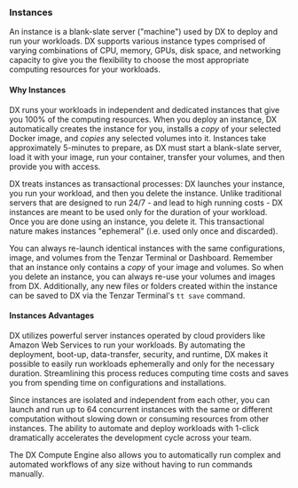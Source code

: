 ### Instances

An instance is a blank-slate server ("machine") used by DX to deploy and run your workloads. DX supports various instance types comprised of varying combinations of CPU, memory, GPUs, disk space, and networking capacity to give you the flexibility to choose the most appropriate computing resources for your workloads. 

#### Why Instances
DX runs your workloads in independent and dedicated instances that give you 100% of the computing resources. When you deploy an instance, DX automatically creates the instance for you, installs a *copy* of your selected Docker image, and *copies* any selected volumes into it. Instances take approximately 5-minutes to prepare, as DX must start a blank-slate server, load it with your image, run your container, transfer your volumes, and then provide you with access.

DX treats instances as transactional processes: DX launches your instance, you run your workload, and then you delete the instance. Unlike traditional servers that are designed to run 24/7 - and lead to high running costs - DX instances are meant to be used only for the duration of your workload. Once you are done using an instance, you delete it. This transactional nature makes instances "ephemeral" (i.e. used only once and discarded).

You can always re-launch identical instances with the same configurations, image, and volumes from the Tenzar Terminal or Dashboard. Remember that an instance only contains a *copy* of your image and volumes. So when you delete an instance, you can always re-use your volumes and images from DX. Additionally, any new files or folders created within the instance can be saved to DX via the Tenzar Terminal's `tt save` command.


#### Instances Advantages
DX utilizes powerful server instances operated by cloud providers like Amazon Web Services to run your workloads. By automating the deployment, boot-up, data-transfer, security, and runtime, DX makes it possible to easily run workloads ephemerally and only for the necessary duration. Streamlining this process reduces computing time costs and saves you from spending time on configurations and installations.

Since instances are isolated and independent from each other, you can launch and run up to 64 concurrent instances with the same or different computation without slowing down or consuming resources from other instances. The ability to automate and deploy workloads with 1-click dramatically accelerates the development cycle across your team.

The DX Compute Engine also allows you to automatically run complex and automated workflows of any size without having to run commands manually.
